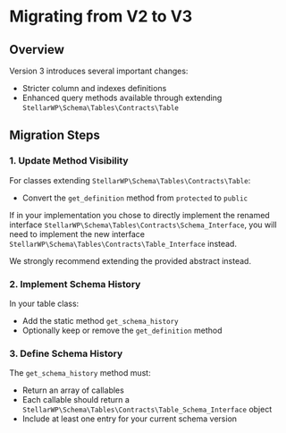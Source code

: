 # Migrating from V2 to V3

## Overview

Version 3 introduces several important changes:

- Stricter column and indexes definitions
- Enhanced query methods available through extending `StellarWP\Schema\Tables\Contracts\Table`

## Migration Steps

### 1. Update Method Visibility

For classes extending `StellarWP\Schema\Tables\Contracts\Table`:

- Convert the `get_definition` method from `protected` to `public`

If in your implementation you chose to directly implement the renamed interface `StellarWP\Schema\Tables\Contracts\Schema_Interface`, you will need to implement the new interface `StellarWP\Schema\Tables\Contracts\Table_Interface` instead.

We strongly recommend extending the provided abstract instead.

### 2. Implement Schema History

In your table class:

- Add the static method `get_schema_history`
- Optionally keep or remove the `get_definition` method

### 3. Define Schema History

The `get_schema_history` method must:

- Return an array of callables
- Each callable should return a `StellarWP\Schema\Tables\Contracts\Table_Schema_Interface` object
- Include at least one entry for your current schema version
